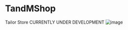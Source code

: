 # TandMShop
Tailor Store
CURRENTLY UNDER DEVELOPMENT
![image](https://user-images.githubusercontent.com/35507715/103495647-2f1b6800-4e44-11eb-832e-d57426056d3f.png)
